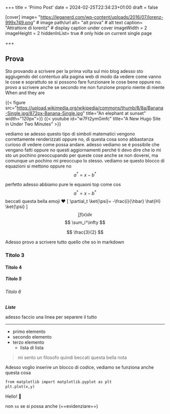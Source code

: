 +++
title = 'Primo Post'
date = 2024-02-25T22:34:23+01:00
draft = false


[cover]
    image= "https://leganerd.com/wp-content/uploads/2016/07/lorenz-999x749.png" # image path/url
    alt= "alt prova" # alt text
    caption= "Attrattore di lorentz" # display caption under cover
    imageWidth = 2
    imageHeight = 2
    hiddenInList= true # only hide on current single page


+++

## Prova
Sto provando a scrivere per la prima volta sul mio blog
adesso sto aggiugendo del contentuo alla pagina web di modo da vedere come vanno le cose
e soprattuto se si possono fare funzionare le cose bene oppure no.
provo a scrivere anche se secondo me non funzione proprio niente di niente
When  and they are

{{< figure src="https://upload.wikimedia.org/wikipedia/commons/thumb/8/8a/Banana-Single.jpg/872px-Banana-Single.jpg" title="An elephant at sunset" width="120px">}}
{{< youtube id="w7Ft2ymGmfc" title="A New Hugo Site in Under Two Minutes" >}}

 vediamo se adesso questo tipo di simboli matematici vengono 
correttamente renderizzati oppure no, di questa cosa sono abbastanza curioso di vedere come possa andare.
adesso vediamo se é possibile che vengano fatti oppure no questi aggiornamenti perché ti devo dire che io mi sto un 
pochino preoccupando per queste cose anche se non doverei, ma comunque un pochino mi preoccupo lo stesso.
vediamo se questo blocco di equazioni si mettono oppure no
$$a^*=x-b^*$$

perfetto adesso abbiamo pure le equaoni top come cos
$$ a^*=x-b^* $$
beccati questa bella emoji :heart:
\[
    \partial_t \ket{\psi}= -\frac{i}{\hbar} \hat{H} \ket{\psi}
    \]
$$ \int f(x) dx $$
$$ \sum_i^\infty $$

$$ \frac{3}{2} $$

Adesso provo a scrivere tutto quello che so in markdown
### Titolo 3
#### Titolo 4
##### Titolo 5
###### Titolo 6

_**Liste**_

adesso faccio una linea per separere il tutto

---

- primo elemento
- secondo elemento
- terzo elemento
   - lista di lista

> mi sento un filosofo quindi beccati questa bella nota

Adesso voglio inserire un blocco di codice, vediamo se funziona anche questa cosa

```html
from matplotlib import matplotlib.pyplot as plt
plt.plot(x,y)
```
Hello! :wave:



non `so` se si possa anche (==evidenziare==)
